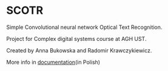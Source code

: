 # SCOTR

Simple Convolutional neural network Optical Text Recognition.

Project for Complex digital systems course at AGH UST.

Created by Anna Bukowska and Radomir Krawczykiewicz.

More info in [documentation](docs/README.md)(in Polish)
